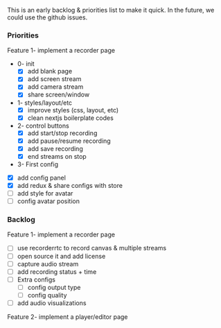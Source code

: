 This is an early backlog & priorities list to make it quick.
In the future, we could use the github issues.

### Priorities
Feature 1- implement a recorder page
- 0- init
  - [x] add blank	page
  - [x] add screen stream
  - [x] add	camera stream
  - [x] share screen/window
- 1- styles/layout/etc
  - [x] improve styles (css, layout, etc)
  - [x] clean nextjs boilerplate codes
- 2- control buttons
  - [x] add start/stop recording
  - [x] add pause/resume recording
  - [x] add save recording
  - [x] end streams on stop
-	3- First config
  - [x] add config panel
  - [x] add redux & share configs with store
  - [ ] add style for avatar
  - [ ] config avatar position

### Backlog
Feature 1- implement a recorder page
- [ ] use recorderrtc to record canvas & multiple streams
- [ ] open source it and add license
- [ ] capture audio stream
- [ ] add recording status + time
- [ ] Extra configs
  - [ ] config output type
  - [ ] config quality
- [ ] add audio visualizations

Feature 2- implement a player/editor page